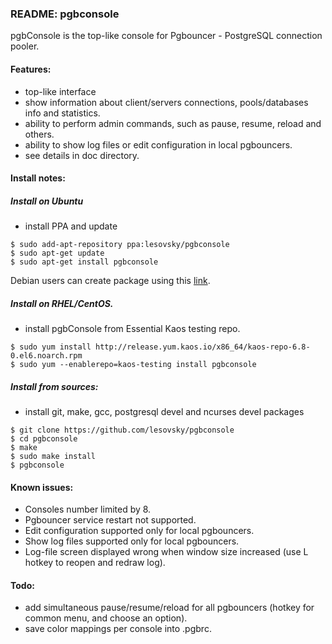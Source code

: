 ### README: pgbconsole
pgbConsole is the top-like console for Pgbouncer - PostgreSQL connection pooler.

#### Features:
- top-like interface
- show information about client/servers connections, pools/databases info and statistics.
- ability to perform admin commands, such as pause, resume, reload and others.
- ability to show log files or edit configuration in local pgbouncers.
- see details in doc directory.

#### Install notes:

##### Install on Ubuntu
- install PPA and update
```
$ sudo add-apt-repository ppa:lesovsky/pgbconsole
$ sudo apt-get update
$ sudo apt-get install pgbconsole
```
Debian users can create package using this [link](https://wiki.debian.org/CreatePackageFromPPA).

##### Install on RHEL/CentOS.
- install pgbConsole from Essential Kaos testing repo.
 
```
$ sudo yum install http://release.yum.kaos.io/x86_64/kaos-repo-6.8-0.el6.noarch.rpm
$ sudo yum --enablerepo=kaos-testing install pgbconsole
```

##### Install from sources:
- install git, make, gcc, postgresql devel and ncurses devel packages
```
$ git clone https://github.com/lesovsky/pgbconsole
$ cd pgbconsole
$ make
$ sudo make install
$ pgbconsole
```
#### Known issues:
- Consoles number limited by 8.
- Pgbouncer service restart not supported.
- Edit configuration supported only for local pgbouncers.
- Show log files supported only for local pgbouncers.
- Log-file screen displayed wrong when window size increased (use L hotkey to reopen and redraw log).

#### Todo:
- add simultaneous pause/resume/reload for all pgbouncers (hotkey for common menu, and choose an option).
- save color mappings per console into .pgbrc.
